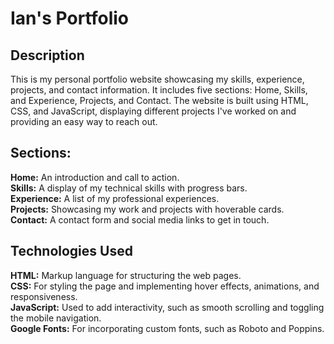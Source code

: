 # Ian's Portfolio

## Description 
This is my personal portfolio website showcasing my skills, experience, projects, and contact information. It includes five sections: Home, Skills, and Experience, Projects, and Contact. 
The website is built using HTML, CSS, and JavaScript, displaying different projects I've worked on and providing an easy way to reach out.

## Sections:
**Home:** An introduction and call to action.<br>
**Skills:** A display of my technical skills with progress bars.<br>
**Experience:** A list of my professional experiences.<br>
**Projects:** Showcasing my work and projects with hoverable cards.<br>
**Contact:** A contact form and social media links to get in touch.<br>

## Technologies Used
**HTML:** Markup language for structuring the web pages.<br>
**CSS:** For styling the page and implementing hover effects, animations, and responsiveness.<br>
**JavaScript:** Used to add interactivity, such as smooth scrolling and toggling the mobile navigation.<br>
**Google Fonts:** For incorporating custom fonts, such as Roboto and Poppins.<br>

